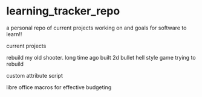 # learning_tracker_repo
a personal repo of current projects working on and goals for software to learn!!


current projects

rebuild my old shooter. long time ago built 2d bullet hell style game trying to rebuild

custom attribute script

libre office macros
for effective budgeting


